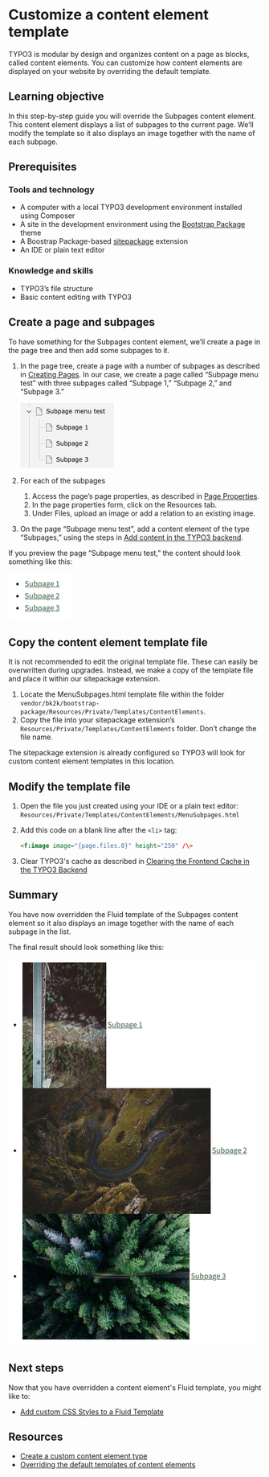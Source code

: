 # Customize a content element template

<!-- #TYPO3v13 #Beginner #ContentElements #Frontend #Fluid @mabolek -->

TYPO3 is modular by design and organizes content on a page as blocks, called content elements. You can customize how content elements are displayed on your website by overriding the default template.

## Learning objective

In this step-by-step guide you will override the Subpages content element. This content element displays a list of subpages to the current page. We’ll modify the template so it also displays an image together with the name of each subpage.

## Prerequisites

### Tools and technology

* A computer with a local TYPO3 development environment installed using Composer
* A site in the development environment using the [Bootstrap Package](https://www.bootstrap-package.com) theme
* A Boostrap Package-based [sitepackage](https://docs.typo3.org/permalink/t3sitepackage:start) extension
* An IDE or plain text editor

### Knowledge and skills

* TYPO3’s file structure
* Basic content editing with TYPO3

## Create a page and subpages

To have something for the Subpages content element, we’ll create a page in the page tree and then add some subpages to it.

1. In the page tree, create a page with a number of subpages as described in [Creating Pages](https://docs.typo3.org/permalink/t3editors:pages-creating). In our case, we create a page called “Subpage menu test” with three subpages called “Subpage 1,” “Subpage 2,” and “Subpage 3.”

    ![TYPO3 page tree with parent page "Subpage menu test" and subpages named "Subpage 1," "Subpage 2," and "Subpage 3"](Images/CustomizeAContentElementTemplate/PagesInPageTree.png)

2. For each of the subpages
    1. Access the page’s page properties, as described in [Page Properties](https://docs.typo3.org/permalink/t3editors:pages-properties).
    2. In the page properties form, click on the Resources tab.
    3. Under Files, upload an image or add a relation to an existing image.
3. On the page “Subpage menu test”, add a content element of the type “Subpages,” using the steps in [Add content in the TYPO3 backend](https://docs.typo3.org/permalink/t3sitepackage:cm-typo3-backend-add-content).

If you preview the page “Subpage menu test,” the content should look something like this:

![Bullet list of linked items named "Subpage 1," "Subpage 2," and "Subpage 3"](Images/CustomizeAContentElementTemplate/Initial.png)

## Copy the content element template file

It is not recommended to edit the original template file. These can easily be overwritten during upgrades. Instead, we make a copy of the template file and place it within our sitepackage extension.

1. Locate the MenuSubpages.html template file within the folder `vendor/bk2k/bootstrap-package/Resources/Private/Templates/ContentElements`.
2. Copy the file into your sitepackage extension’s `Resources/Private/Templates/ContentElements` folder. Don’t change the file name.

The sitepackage extension is already configured so TYPO3 will look for custom content element templates in this location.

## Modify the template file

1. Open the file you just created using your IDE or a plain text editor: `Resources/Private/Templates/ContentElements/MenuSubpages.html`
2. Add this code on a blank line after the `<li>` tag:

    ```html
    <f:image image="{page.files.0}" height="250" /\>
    ```

3. Clear TYPO3's cache as described in [Clearing the Frontend Cache in the TYPO3 Backend](../../../10GettingStarted/20BasicConfiguration/10BackendBasics/ClearingTheFrontendCacheInTheTypo3Backend.md)

## Summary

You have now overridden the Fluid template of the Subpages content element so it also displays an image together with the name of each subpage in the list.

The final result should look something like this:

![Bullet list of linked items "Subpage 1," "Subpage 2," and "Subpage 3". Each item has an image to the left of the text.](Images/CustomizeAContentElementTemplate/Result.png)

## Next steps

Now that you have overridden a content element's Fluid template, you might like to:

* [Add custom CSS Styles to a Fluid Template](../../40FrontendDevelopment/40AddCustomJavaScriptAndCSS/AddCustomCssStylesToAFluidTemplate.md)

## Resources

* [Create a custom content element type](https://docs.typo3.org/permalink/t3coreapi:adding-your-own-content-elements)
* [Overriding the default templates of content elements](https://docs.typo3.org/permalink/t3sitepackage:content-element-rendering)
